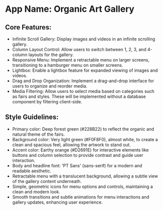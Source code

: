 # **App Name**: Organic Art Gallery

## Core Features:

- Infinite Scroll Gallery: Display images and videos in an infinite scrolling gallery.
- Column Layout Control: Allow users to switch between 1, 2, 3, and 4-column layouts for the gallery.
- Responsive Menu: Implement a retractable menu on larger screens, transitioning to a hamburger menu on smaller screens.
- Lightbox: Enable a lightbox feature for expanded viewing of images and videos.
- Drag and Drop Organization: Implement a drag-and-drop interface for users to organize and reorder media.
- Media Filtering: Allow users to select media based on categories such as fairs and styles. These will be implemented without a database component by filtering client-side.

## Style Guidelines:

- Primary color: Deep forest green (#228B22) to reflect the organic and natural theme of the fairs.
- Background color: Very light green (#F0F8F0), almost white, to create a clean and spacious feel, allowing the artwork to stand out.
- Accent color: Earthy orange (#D2691E) for interactive elements like buttons and column selection to provide contrast and guide user interaction.
- Body and headline font: 'PT Sans' (sans-serif) for a modern and readable aesthetic.
- Retractable menu with a translucent background, allowing a subtle view of the gallery content underneath.
- Simple, geometric icons for menu options and controls, maintaining a clean and modern look.
- Smooth transitions and subtle animations for menu interactions and gallery updates, enhancing user experience.